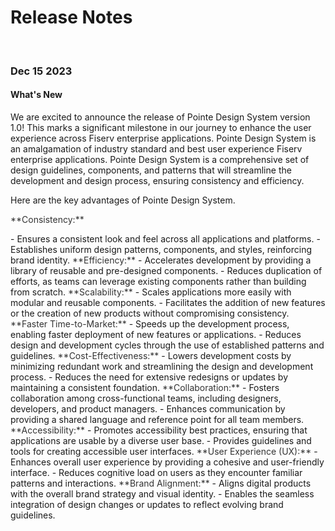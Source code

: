 # Release Notes

</br>

### Dec 15 2023

#### What's New

We are excited to announce the release of Pointe Design System version 1.0! This marks a significant milestone in our journey to enhance the user experience across Fiserv enterprise applications. Pointe Design System is an amalgamation of industry standard and best user experience Fiserv enterprise applications. Pointe Design System is a comprehensive set of design guidelines, components, and patterns that will streamline the development and design process, ensuring consistency and efficiency.

Here are the key advantages of Pointe Design System.

<p style="color:#333333">**Consistency:**</p>
- Ensures a consistent look and feel across all applications and platforms.
- Establishes uniform design patterns, components, and styles, reinforcing brand identity.

<span style="color:#333333">
**Efficiency:**
</span>
- Accelerates development by providing a library of reusable and pre-designed components.
- Reduces duplication of efforts, as teams can leverage existing components rather than building from scratch.

<span style="color:#333333">
**Scalability:**
</span>
- Scales applications more easily with modular and reusable components.
- Facilitates the addition of new features or the creation of new products without compromising consistency.

<span style="color:#333333">
**Faster Time-to-Market:**
</span>
- Speeds up the development process, enabling faster deployment of new features or applications.
- Reduces design and development cycles through the use of established patterns and guidelines.

<span style="color:#333333">
**Cost-Effectiveness:**
</span>
- Lowers development costs by minimizing redundant work and streamlining the design and development process.
- Reduces the need for extensive redesigns or updates by maintaining a consistent foundation.

<span style="color:#333333">
**Collaboration:**
</span>
- Fosters collaboration among cross-functional teams, including designers, developers, and product managers.
- Enhances communication by providing a shared language and reference point for all team members.

<span style="color:#333333">
**Accessibility:**
</span>
- Promotes accessibility best practices, ensuring that applications are usable by a diverse user base.
- Provides guidelines and tools for creating accessible user interfaces.

<span style="color:#333333">
**User Experience (UX):**
</span>
- Enhances overall user experience by providing a cohesive and user-friendly interface.
- Reduces cognitive load on users as they encounter familiar patterns and interactions.

<span style="color:#333333">
**Brand Alignment:**
</span>
- Aligns digital products with the overall brand strategy and visual identity.
- Enables the seamless integration of design changes or updates to reflect evolving brand guidelines.

